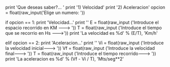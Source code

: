 print 'Que deseas saber?... '
print '1) Velocidad'
print '2) Aceleracion'
opcion = float(raw_input('Elige un numero: '))
 
if opcion == 1:
    print 'Velocidad...'
    print ''
    E = float(raw_input ('Introduce el espacio recorrido en KM ---> '))
    T = float(raw_input ('Introduce el tiempo que se recorrio en Hs --->'))
    print 'La velocidad es %d' % (E/T), 'Km/h'
 
elif opcion == 2:
    print 'Aceleracion...'
    print ''
    Vi = float(raw_input ('Introduce la velocidad inicial---> '))
    Vf = float(raw_input ('Introduce la velocidad final---> ')) 
    T = float(raw_input ('Introduce el tiempo recorrido---> '))
    print 'La aceleracion es %d' % (Vf - Vi / T), 'Mts/seg**2'
